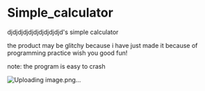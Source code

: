 # Simple_calculator
djdjdjdjdjdjdjdjdjdjd's simple calculator

the product may be glitchy because i have just made it because of programming practice
wish you good fun!



note: the program is easy to crash

![Uploading image.png…]()

